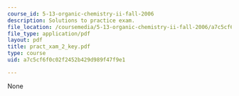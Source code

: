 ```yaml
---
course_id: 5-13-organic-chemistry-ii-fall-2006
description: Solutions to practice exam.
file_location: /coursemedia/5-13-organic-chemistry-ii-fall-2006/a7c5cf6f0c02f2452b429d989f47f9e1_pract_xam_2_key.pdf
file_type: application/pdf
layout: pdf
title: pract_xam_2_key.pdf
type: course
uid: a7c5cf6f0c02f2452b429d989f47f9e1

---
```

None